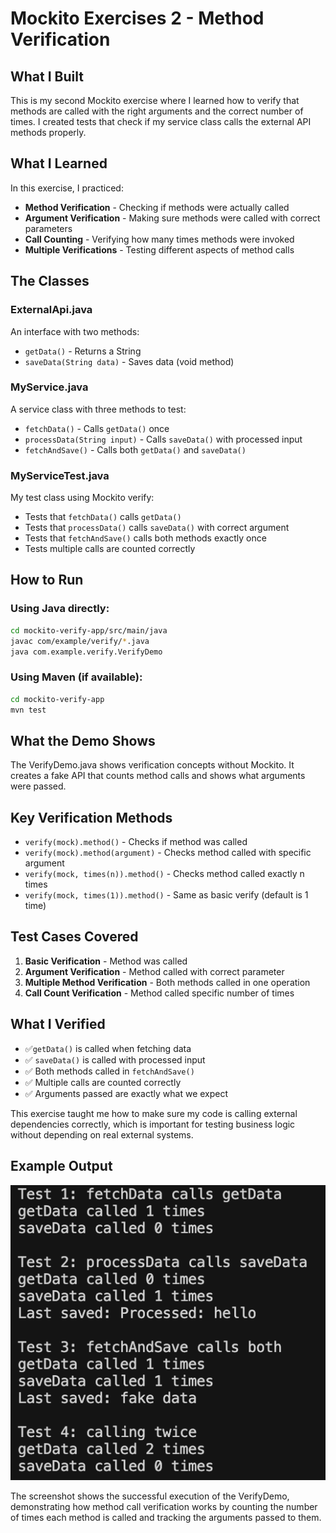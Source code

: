 # Mockito Exercises 2 - Method Verification

## What I Built

This is my second Mockito exercise where I learned how to verify that methods are called with the right arguments and the correct number of times. I created tests that check if my service class calls the external API methods properly.

## What I Learned

In this exercise, I practiced:

- **Method Verification** - Checking if methods were actually called
- **Argument Verification** - Making sure methods were called with correct parameters
- **Call Counting** - Verifying how many times methods were invoked
- **Multiple Verifications** - Testing different aspects of method calls

## The Classes

### ExternalApi.java
An interface with two methods:
- `getData()` - Returns a String
- `saveData(String data)` - Saves data (void method)

### MyService.java  
A service class with three methods to test:
- `fetchData()` - Calls `getData()` once
- `processData(String input)` - Calls `saveData()` with processed input
- `fetchAndSave()` - Calls both `getData()` and `saveData()`

### MyServiceTest.java
My test class using Mockito verify:
- Tests that `fetchData()` calls `getData()`
- Tests that `processData()` calls `saveData()` with correct argument
- Tests that `fetchAndSave()` calls both methods exactly once
- Tests multiple calls are counted correctly

## How to Run

### Using Java directly:
```bash
cd mockito-verify-app/src/main/java
javac com/example/verify/*.java
java com.example.verify.VerifyDemo
```

### Using Maven (if available):
```bash
cd mockito-verify-app
mvn test
```

## What the Demo Shows

The VerifyDemo.java shows verification concepts without Mockito. It creates a fake API that counts method calls and shows what arguments were passed.

## Key Verification Methods

- `verify(mock).method()` - Checks if method was called
- `verify(mock).method(argument)` - Checks method called with specific argument
- `verify(mock, times(n)).method()` - Checks method called exactly n times
- `verify(mock, times(1)).method()` - Same as basic verify (default is 1 time)

## Test Cases Covered

1. **Basic Verification** - Method was called
2. **Argument Verification** - Method called with correct parameter
3. **Multiple Method Verification** - Both methods called in one operation
4. **Call Count Verification** - Method called specific number of times

## What I Verified

- ✅`getData()` is called when fetching data
- ✅ `saveData()` is called with processed input
- ✅ Both methods called in `fetchAndSave()`
- ✅ Multiple calls are counted correctly
- ✅ Arguments passed are exactly what we expect

This exercise taught me how to make sure my code is calling external dependencies correctly, which is important for testing business logic without depending on real external systems.

## Example Output

![Mockito Verify Output](mockito_verify_output.png)

The screenshot shows the successful execution of the VerifyDemo, demonstrating how method call verification works by counting the number of times each method is called and tracking the arguments passed to them. 